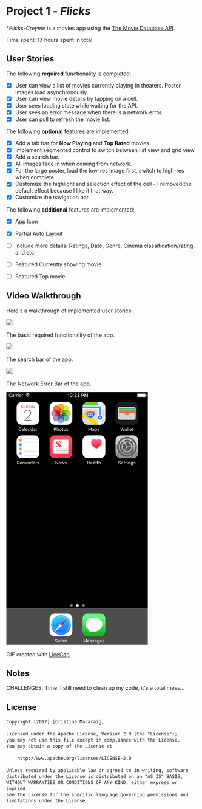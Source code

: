 # Project 1 - *Flicks*

**Flicks-Creyme* is a movies app using the [The Movie Database API](http://docs.themoviedb.apiary.io/#).

Time spent: **17** hours spent in total

## User Stories

The following **required** functionality is completed:

- [x] User can view a list of movies currently playing in theaters. Poster images load asynchronously.
- [x] User can view movie details by tapping on a cell.
- [x] User sees loading state while waiting for the API.
- [x] User sees an error message when there is a network error.
- [x] User can pull to refresh the movie list.

The following **optional** features are implemented:

- [x] Add a tab bar for **Now Playing** and **Top Rated** movies.
- [x] Implement segmented control to switch between list view and grid view.
- [x] Add a search bar.
- [x] All images fade in when coming from network.
- [x] For the large poster, load the low-res image first, switch to high-res when complete.
- [x] Customize the highlight and selection effect of the cell - I removed the default effect because I like it that way.
- [x] Customize the navigation bar.

The following **additional** features are implemented:

- [x] App Icon
- [x] Partial Auto Layout
- [ ] Include more details: Ratings, Date, Genre, Cinema classification/rating, and etc.
- [ ] Featured Currently showing movie
- [ ] Featured Top movie


## Video Walkthrough

Here's a walkthrough of implemented user stories:

<img src='https://cloud.githubusercontent.com/assets/20750697/24596682/a1d5b172-17f5-11e7-8560-adea31b2352f.jpeg' />

The basic required functionality of the app.

<img src='https://github.com/creyme/Flicks-Creyme/blob/master/Flicks-features.gif?raw=true' />

The search bar of the app.

<img src='https://github.com/creyme/Flicks-Creyme/blob/master/Flicks-search.gif?raw=true' />

The Network Error Bar of the app.

<img src='https://github.com/creyme/Flicks-Creyme/blob/master/Flicks-networkerrorAlert.gif?raw=true' />


GIF created with [LiceCap](http://www.cockos.com/licecap/).

## Notes

CHALLENGES:
Time. I still need to clean up my code, it's a total mess...

## License

    Copyright [2017] [Cristina Macaraig]

    Licensed under the Apache License, Version 2.0 (the "License");
    you may not use this file except in compliance with the License.
    You may obtain a copy of the License at

        http://www.apache.org/licenses/LICENSE-2.0

    Unless required by applicable law or agreed to in writing, software
    distributed under the License is distributed on an "AS IS" BASIS,
    WITHOUT WARRANTIES OR CONDITIONS OF ANY KIND, either express or implied.
    See the License for the specific language governing permissions and
    limitations under the License.
